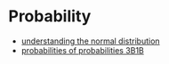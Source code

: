 # Probability
- [understanding the normal distribution](understanding-the-normal-distribution)
- [probabilities of probabilities 3B1B](probabilities-of-probabilities-3B1B)
